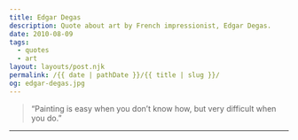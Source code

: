 ```yaml
---
title: Edgar Degas
description: Quote about art by French impressionist, Edgar Degas.
date: 2010-08-09
tags: 
  - quotes
  - art
layout: layouts/post.njk
permalink: /{{ date | pathDate }}/{{ title | slug }}/
og: edgar-degas.jpg
---
```


> “Painting is easy when you don’t know how, but very difficult when you do.”

---
